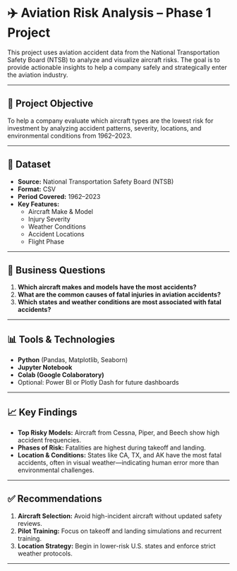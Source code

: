 # ✈️ Aviation Risk Analysis – Phase 1 Project

This project uses aviation accident data from the National Transportation Safety Board (NTSB) to analyze and visualize aircraft risks. The goal is to provide actionable insights to help a company safely and strategically enter the aviation industry.

---

## 📌 Project Objective

To help a company evaluate which aircraft types are the lowest risk for investment by analyzing accident patterns, severity, locations, and environmental conditions from 1962–2023.

---

## 📂 Dataset

- **Source:** National Transportation Safety Board (NTSB)
- **Format:** CSV
- **Period Covered:** 1962–2023
- **Key Features:**
  - Aircraft Make & Model
  - Injury Severity
  - Weather Conditions
  - Accident Locations
  - Flight Phase

---

## 🧠 Business Questions

1. **Which aircraft makes and models have the most accidents?**
2. **What are the common causes of fatal injuries in aviation accidents?**
3. **Which states and weather conditions are most associated with fatal accidents?**

---

## 📊 Tools & Technologies

- **Python** (Pandas, Matplotlib, Seaborn)
- **Jupyter Notebook**
- **Colab (Google Colaboratory)**
- Optional: Power BI or Plotly Dash for future dashboards

---

## 📈 Key Findings

- **Top Risky Models:** Aircraft from Cessna, Piper, and Beech show high accident frequencies.
- **Phases of Risk:** Fatalities are highest during takeoff and landing.
- **Location & Conditions:** States like CA, TX, and AK have the most fatal accidents, often in visual weather—indicating human error more than environmental challenges.

---

## ✅ Recommendations

1. **Aircraft Selection:** Avoid high-incident aircraft without updated safety reviews.
2. **Pilot Training:** Focus on takeoff and landing simulations and recurrent training.
3. **Location Strategy:** Begin in lower-risk U.S. states and enforce strict weather protocols.

---
